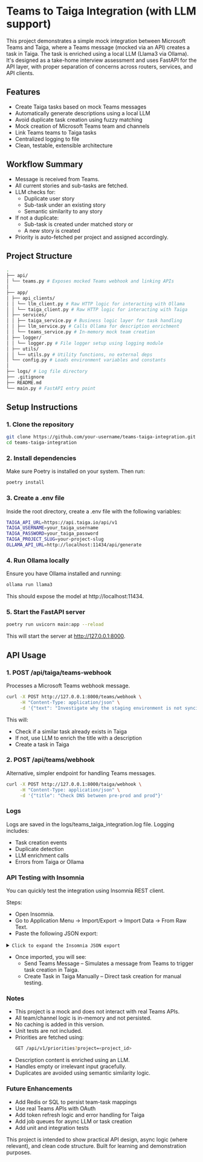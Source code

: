 # Teams to Taiga Integration (with LLM support)

This project demonstrates a simple mock integration between Microsoft Teams and Taiga, where a Teams message (mocked via an API) creates a task in Taiga. The task is enriched using a local LLM (Llama3 via Ollama). It's designed as a take-home interview assessment and uses FastAPI for the API layer, with proper separation of concerns across routers, services, and API clients.

## Features

- Create Taiga tasks based on mock Teams messages
- Automatically generate descriptions using a local LLM
- Avoid duplicate task creation using fuzzy matching
- Mock creation of Microsoft Teams team and channels
- Link Teams teams to Taiga tasks
- Centralized logging to file
- Clean, testable, extensible architecture

## Workflow Summary
- Message is received from Teams.
- All current stories and sub-tasks are fetched.
- LLM checks for:
  - Duplicate user story
  - Sub-task under an existing story
  - Semantic similarity to any story
- If not a duplicate:
  - Sub-task is created under matched story or
  - A new story is created
- Priority is auto-fetched per project and assigned accordingly.

## Project Structure
```bash
.
├── api/
│ └── teams.py # Exposes mocked Teams webhook and linking APIs
│
├── app/
│ ├── api_clients/
│ │ └── llm_client.py # Raw HTTP logic for interacting with Ollama
│ │ └── taiga_client.py # Raw HTTP logic for interacting with Taiga
│ ├── services/
│ │ ├── taiga_service.py # Business logic layer for task handling
│ │ ├── llm_service.py # Calls Ollama for description enrichment
│ │ └── teams_service.py # In-memory mock team creation
│ ├── logger/
│ │ └── logger.py # File logger setup using logging module
│ ├── utils/
│ │ └── utils.py # Utility functions, no external deps
│ └── config.py # Loads environment variables and constants
│
├── logs/ # Log file directory
├── .gitignore
├── README.md
└── main.py # FastAPI entry point
```

## Setup Instructions

### 1. Clone the repository

```bash
git clone https://github.com/your-username/teams-taiga-integration.git
cd teams-taiga-integration
```

### 2. Install dependencies
Make sure Poetry is installed on your system. Then run:
```bash
poetry install
```

### 3. Create a .env file
Inside the root directory, create a .env file with the following variables:
```bash
TAIGA_API_URL=https://api.taiga.io/api/v1
TAIGA_USERNAME=your_taiga_username
TAIGA_PASSWORD=your_taiga_password
TAIGA_PROJECT_SLUG=your-project-slug
OLLAMA_API_URL=http://localhost:11434/api/generate
```

### 4. Run Ollama locally
Ensure you have Ollama installed and running:
```bash
ollama run llama3
```
This should expose the model at http://localhost:11434.

### 5. Start the FastAPI server
```bash
poetry run uvicorn main:app --reload
```
This will start the server at http://127.0.0.1:8000.

## API Usage
### 1. POST /api/taiga/teams-webhook
Processes a Microsoft Teams webhook message.
```bash
curl -X POST http://127.0.0.1:8000/teams/webhook \
     -H "Content-Type: application/json" \
     -d '{"text": "Investigate why the staging environment is not syncing with production."}'
```
This will:
- Check if a similar task already exists in Taiga
- If not, use LLM to enrich the title with a description
- Create a task in Taiga

### 2. POST /api/teams/webhook
Alternative, simpler endpoint for handling Teams messages.
```bash
curl -X POST http://127.0.0.1:8000/taiga/webhook \
     -H "Content-Type: application/json" \
     -d '{"title": "Check DNS between pre-prod and prod"}'
```

### Logs
Logs are saved in the logs/teams_taiga_integration.log file. Logging includes:
- Task creation events
- Duplicate detection
- LLM enrichment calls
- Errors from Taiga or Ollama

### API Testing with Insomnia
You can quickly test the integration using Insomnia REST client.

Steps:
- Open Insomnia.
- Go to Application Menu → Import/Export → Import Data → From Raw Text.
- Paste the following JSON export:
<details> <summary><code>Click to expand the Insomnia JSON export</code></summary>
{
  "_type": "export",
  "__export_format": 5,
  "__export_date": "2025-06-17T00:00:00.000Z",
  "__export_source": "insomnia.desktop",
  "resources": [
    {
      "_id": "wrk_71f6a7877ea34237898effcd7ee879d4",
      "created": 1750200563795,
      "description": "",
      "modified": 1750200563795,
      "name": "Teams Taiga LLM Integration",
      "type": "workspace",
      "_type": "workspace"
    },
    {
      "_id": "req_804f47a50ee0412788fd413fe0e49211",
      "parentId": "wrk_71f6a7877ea34237898effcd7ee879d4",
      "modified": 1750231596583,
      "created": 1750229033989,
      "url": "http://localhost:8000/teams/webhook",
      "name": "Create a Story from Teams",
      "method": "POST",
      "body": {
        "mimeType": "application/json",
        "text": "{\n     \"text\": \"Investigate why the staging environment is not syncing with production.\"\n}"
      },
      "headers": [
        {
          "name": "Content-Type",
          "value": "application/json"
        }
      ],
      "parameters": [],
      "authentication": {},
      "metaSortKey": -1750229033989,
      "isPrivate": false,
      "_type": "request"
    },
    {
      "_id": "req_36bec15465c24a6a85e9d2755621f237",
      "parentId": "wrk_71f6a7877ea34237898effcd7ee879d4",
      "modified": 1750237758994,
      "created": 1750229662619,
      "url": "http://localhost:8000/teams/webhook",
      "name": "Create a sub task",
      "method": "POST",
      "body": {
        "mimeType": "application/json",
        "text": "{\"text\": \"Review DNS between pre-prod and prod\"}"
      },
      "headers": [
        {
          "name": "Content-Type",
          "value": "application/json"
        }
      ],
      "parameters": [],
      "authentication": {},
      "metaSortKey": -1750229662619,
      "isPrivate": false,
      "_type": "request"
    },
    {
      "_id": "req_cf8ae085f9694ccb9e78e8e658305412",
      "parentId": "wrk_71f6a7877ea34237898effcd7ee879d4",
      "modified": 1750237851625,
      "created": 1750230780936,
      "url": "http://localhost:8000/teams/webhook",
      "name": "Create sub-task for relevant story",
      "method": "POST",
      "body": {
        "mimeType": "application/json",
        "text": "{\"text\": \"Check if the sync script runs via cron in staging\"}"
      },
      "headers": [
        {
          "name": "Content-Type",
          "value": "application/json"
        }
      ],
      "parameters": [],
      "authentication": {},
      "metaSortKey": -1750229348304,
      "isPrivate": false,
      "_type": "request"
    },
    {
      "_id": "jar_b74a24bd8d6ef7bc8f2992b50f4c981b6c43d223",
      "parentId": "wrk_71f6a7877ea34237898effcd7ee879d4",
      "modified": 1750200563801,
      "created": 1750200563801,
      "name": "Default Jar",
      "cookies": [],
      "_type": "cookie_jar"
    },
    {
      "_id": "env_b74a24bd8d6ef7bc8f2992b50f4c981b6c43d223",
      "parentId": "wrk_71f6a7877ea34237898effcd7ee879d4",
      "modified": 1750200563799,
      "created": 1750200563799,
      "name": "Base Environment",
      "data": {},
      "dataPropertyOrder": null,
      "color": null,
      "isPrivate": false,
      "metaSortKey": 1750200563799,
      "_type": "environment"
    },
    {
      "_id": "env_9a7a673646d7471e8cac8191cfa3fe0b",
      "parentId": "env_b74a24bd8d6ef7bc8f2992b50f4c981b6c43d223",
      "modified": 1750200579280,
      "created": 1750200579280,
      "name": "Base Environment",
      "data": {
        "base_url": "http://localhost:8000"
      },
      "dataPropertyOrder": {
        "&": [
          "base_url"
        ]
      },
      "color": null,
      "isPrivate": false,
      "metaSortKey": 1750200579280,
      "_type": "environment"
    }
  ]
}

</details>

- Once imported, you will see:
    - Send Teams Message – Simulates a message from Teams to trigger task creation in Taiga.
    - Create Task in Taiga Manually – Direct task creation for manual testing.

### Notes
- This project is a mock and does not interact with real Teams APIs.
- All team/channel logic is in-memory and not persisted.
- No caching is added in this version.
- Unit tests are not included.
- Priorities are fetched using:
  ```bash
  GET /api/v1/priorities?project=<project_id>
  ```
- Description content is enriched using an LLM. 
- Handles empty or irrelevant input gracefully.
- Duplicates are avoided using semantic similarity logic.

### Future Enhancements
- Add Redis or SQL to persist team-task mappings
- Use real Teams APIs with OAuth
- Add token refresh logic and error handling for Taiga
- Add job queues for async LLM or task creation
- Add unit and integration tests

This project is intended to show practical API design, async logic (where relevant), and clean code structure. Built for learning and demonstration purposes.
